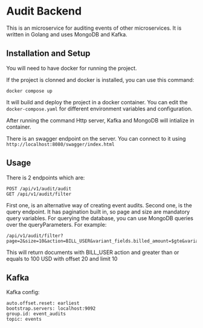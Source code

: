 # Audit Backend
This is an microservice for auditing events of other microservices. It is written in Golang and uses MongoDB and Kafka.

## Installation and Setup

You will need to have docker for running the project.

If the project is clonned and docker is installed, you can use this command:
```
docker compose up
```
It will build and deploy the project in a docker container.
You can edit the ```docker-compose.yaml``` for different environment variables and configuration.

After running the command Http server, Kafka and MongoDB will intialize in container.

There is an swagger endpoint on the server. You can connect to it using ```http://localhost:8080/swagger/index.html```

## Usage

There is 2 endpoints which are:
```
POST /api/v1/audit/audit
GET /api/v1/audit/filter
```

First one, is an alternative way of creating event audits.
Second one, is the query endpoint. It has pagination built in, so page and size are mandatory query variables. For querying the database, you can use MongoDB queries over the queryParameters.
For example:
```
/api/v1/audit/filter?page=2&size=10&action=BILL_USER&variant_fields.billed_amount=$gte&variant_fields.billed_amount=100&variant_fields.currency="USD"
```
This will return documents with BILL_USER action and greater than or equals to 100 USD with offset 20 and limit 10

## Kafka

Kafka config:
```
auto.offset.reset: earliest
bootstrap.servers: localhost:9092
group.id: event_audits
topic: events
```
